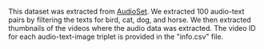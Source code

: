 This dataset was extracted from [AudioSet](https://ieeexplore.ieee.org/abstract/document/7952261). We extracted 100 audio-text pairs by filtering the texts for bird, cat, dog, and horse. We then extracted thumbnails of the videos where the audio data was extracted. The video ID for each audio-text-image triplet is provided in the "info.csv" file.